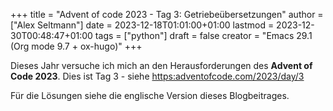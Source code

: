 +++
title = "Advent of code 2023 - Tag 3: Getriebeübersetzungen"
author = ["Alex Seltmann"]
date = 2023-12-18T01:01:00+01:00
lastmod = 2023-12-30T00:48:47+01:00
tags = ["python"]
draft = false
creator = "Emacs 29.1 (Org mode 9.7 + ox-hugo)"
+++

Dieses Jahr versuche ich mich an den Herausforderungen des **Advent of Code
2023**. Dies ist Tag 3 - siehe <https:adventofcode.com/2023/day/3>

Für die Lösungen siehe die englische Version dieses Blogbeitrages.
